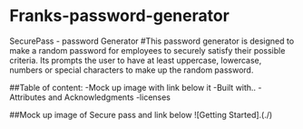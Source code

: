 # Franks-password-generator
SecurePass - password Generator
#This password generator is designed to make a random password for employees to securely satisfy their possible criteria.  Its prompts the user to have at least uppercase, lowercase, numbers or special characters to make up the random password.

##Table of content:
-Mock up image with link below it
-Built with..
-Attributes and Acknowledgments
-licenses

##Mock up image of Secure pass and link below
![Getting Started].(./)